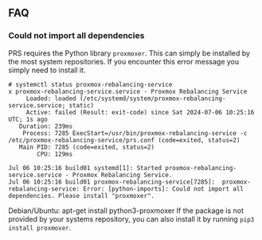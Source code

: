 ## FAQ

### Could not import all dependencies
PRS requires the Python library `proxmoxer`. This can simply be installed by the most
system repositories. If you encounter this error message you simply need to install it.


```
# systemctl status proxmox-rebalancing-service
x proxmox-rebalancing-service.service - Proxmox Rebalancing Service
     Loaded: loaded (/etc/systemd/system/proxmox-rebalancing-service.service; static)
     Active: failed (Result: exit-code) since Sat 2024-07-06 10:25:16 UTC; 1s ago
   Duration: 239ms
    Process: 7285 ExecStart=/usr/bin/proxmox-rebalancing-service -c /etc/proxmox-rebalancing-service/prs.conf (code=exited, status=2)
   Main PID: 7285 (code=exited, status=2)
        CPU: 129ms

Jul 06 10:25:16 build01 systemd[1]: Started proxmox-rebalancing-service.service - Proxmox Rebalancing Service.
Jul 06 10:25:16 build01 proxmox-rebalancing-service[7285]:  proxmox-rebalancing-service: Error: [python-imports]: Could not import all dependencies. Please install "proxmoxer".
```

Debian/Ubuntu: apt-get install python3-proxmoxer
If the package is not provided by your systems repository, you can also install it by running `pip3 install proxmoxer`.

